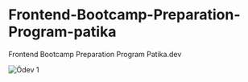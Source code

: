 # Frontend-Bootcamp-Preparation-Program-patika
Frontend Bootcamp Preparation Program Patika.dev

![Ödev 1](https://github.com/1nnr3d/patika-odev/tree/main/cssodev1)
